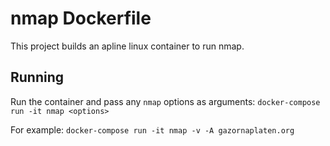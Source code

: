 # nmap Dockerfile
This project builds an apline linux container to run nmap.  

## Running

Run the container and pass any `nmap` options as arguments:
`docker-compose run -it nmap <options>`

For example:
`docker-compose run -it nmap -v -A gazornaplaten.org`
